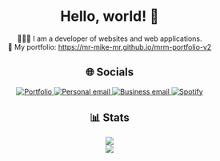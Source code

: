 <div align="center">
  
  # Hello, world! 👋

  👨🏼‍💻 I am a developer of websites and web applications.
  <br>
  🔗 My portfolio: https://mr-mike-mr.github.io/mrm-portfolio-v2
  <br>

  ## 🌐 Socials

  [ ![Portfolio](https://img.shields.io/badge/Portfolio-444444?style=for-the-badge&logo=github&logoColor=d9d9d9) ](https://mr-mike-mr.github.io/mrm-portfolio-v2/)
  [ ![Personal email](https://img.shields.io/badge/Personal_email-444444?style=for-the-badge&logo=protonmail&logoColor=d9d9d9) ](mr_mike_eu@proton.me)
  [ ![Business email](https://img.shields.io/badge/Business_email-444444?style=for-the-badge&logo=protonmail&logoColor=d9d9d9) ](mr_mike_business@proton.me)
  [ ![Spotify](https://img.shields.io/badge/Spotify-444444?style=for-the-badge&logo=spotify&logoColor=d9d9d9) ](https://open.spotify.com/user/31jqrdtnm4stjqr5hrtl4yendbta)

  ## 📊 Stats

  <img src="https://github-readme-stats.vercel.app/api?username=mr-mike-mr&theme=dark">
  <br>
  <img src="https://github-readme-stats.vercel.app/api/top-langs/?username=mr-mike-mr&theme=dark">
</div>
